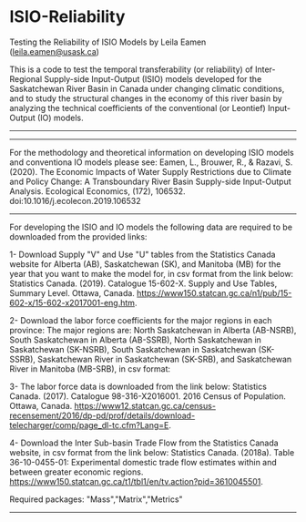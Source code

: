 # ISIO-Reliability
Testing the Reliability of ISIO Models by Leila Eamen (leila.eamen@usask.ca)

This is a code to test the temporal transferability (or reliability) of Inter-Regional Supply-side Input-Output (ISIO) models
developed for the Saskatchewan River Basin in Canada under changing climatic conditions, and to study the structural changes in 
the economy of this river basin by analyzing the technical coefficients of the conventional (or Leontief) Input-Output (IO) models.

*********************************************************************************************************************************
*********************************************************************************************************************************
For the methodology and theoretical information on developing ISIO models and conventiona IO models please see:
Eamen, L., Brouwer, R., & Razavi, S. (2020). The Economic Impacts of Water Supply Restrictions due to Climate 
and Policy Change: A Transboundary River Basin Supply-side Input-Output Analysis. Ecological Economics, (172), 106532.
doi:10.1016/j.ecolecon.2019.106532

*********************************************************************************************************************************
For developing the ISIO and IO models the following data are required to be downloaded from the provided links:

1- Download Supply "V" and Use "U" tables from the Statistics Canada website for Alberta (AB), 
Saskatchewan (SK), and Manitoba (MB) for the year that you want to make the model for, in csv format from the link below:
Statistics Canada. (2019). Catalogue 15-602-X. Supply and Use Tables, Summary Level. Ottawa, Canada.
https://www150.statcan.gc.ca/n1/pub/15-602-x/15-602-x2017001-eng.htm.

2- Download the labor force coefficients for the major regions in each province: 
The major regions are: North Saskatchewan in Alberta (AB-NSRB), South Saskatchewan in Alberta (AB-SSRB), 
North Saskatchewan in Saskatchewan (SK-NSRB), South Saskatchewan in Saskatchewan (SK-SSRB),
Saskatchewan River in Saskatchewan (SK-SRB), and  Saskatchewan River in Manitoba (MB-SRB), in csv format:

3- The labor force data is downloaded from the link below:
Statistics Canada. (2017). Catalogue 98-316-X2016001. 2016 Census of Population. Ottawa, Canada.
https://www12.statcan.gc.ca/census-recensement/2016/dp-pd/prof/details/download-telecharger/comp/page_dl-tc.cfm?Lang=E.

4- Download the Inter Sub-basin Trade Flow from the Statistics Canada website, in csv format from the link below:
Statistics Canada. (2018a). Table 36-10-0455-01: Experimental domestic trade flow estimates within 
and between greater economic regions. https://www150.statcan.gc.ca/t1/tbl1/en/tv.action?pid=3610045501.

Required packages: 
"Mass","Matrix","Metrics"
*********************************************************************************************************************************
